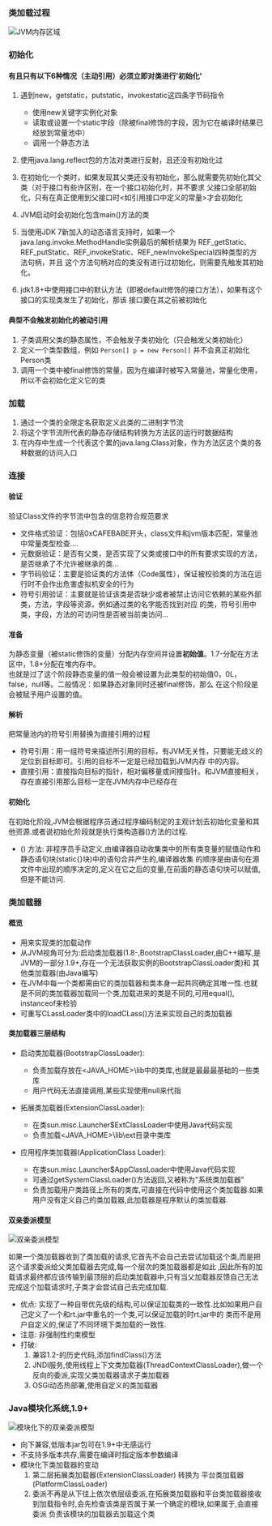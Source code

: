 ### 类加载过程  
![JVM内存区域](../../../resource/截屏2020-04-15上午9.40.51.png)    

### 初始化  

#### 有且只有以下6种情况（主动引用）必须立即对类进行'初始化'  

1. 遇到new，getstatic，putstatic，invokestatic这四条字节码指令  
    
    - 使用new关键字实例化对象  
    - 读取或设置一个static字段（除被final修饰的字段，因为它在编译时结果已经放到常量池中）  
    - 调用一个静态方法  
    
2. 使用java.lang.reflect包的方法对类进行反射，且还没有初始化过  
3. 在初始化一个类时，如果发现其父类还没有初始化，那么就需要先初始化其父类（对于接口有些许区别，在一个接口初始化时，并不要求
父接口全部初始化，只有在真正使用到父接口时<如引用接口中定义的常量>才会初始化     
4. JVM启动时会初始化包含main()方法的类  
5. 当使用JDK 7新加入的动态语言支持时，如果一个java.lang.invoke.MethodHandle实例最后的解析结果为
REF_getStatic、REF_putStatic、REF_invokeStatic、REF_newInvokeSpecial四种类型的方法句柄，并且
这个方法句柄对应的类没有进行过初始化，则需要先触发其初始化。  
6. jdk1.8+中使用接口中的默认方法（即被default修饰的接口方法），如果有这个接口的实现类发生了初始化，那该
接口要在其之前被初始化  

#### 典型不会触发初始化的被动引用  

1. 子类调用父类的静态属性，不会触发子类初始化（只会触发父类初始化）  
2. 定义一个类型数组，例如 `Person[] p = new Person[]` 并不会真正初始化Person类  
3. 调用一个类中被final修饰的常量，因为在编译时被写入常量池，常量化使用，所以不会初始化定义它的类  

### 加载  

1. 通过一个类的全限定名获取定义此类的二进制字节流  
2. 将这个字节流所代表的静态存储结构转换为方法区的运行时数据结构  
3. 在内存中生成一个代表这个累的java.lang.Class对象，作为方法区这个类的各种数据的访问入口  

### 连接  

#### 验证 

验证Class文件的字节流中包含的信息符合规范要求

- 文件格式验证：包括0xCAFEBABE开头，class文件和jvm版本匹配，常量池中常量类型检查....  
- 元数据验证：是否有父类，是否实现了父类或接口中的所有要求实现的方法，是否继承了不允许被继承的类...
- 字节码验证：主要是验证类的方法体（Code属性），保证被校验类的方法在运行时不会作出危害虚拟机安全的行为  
- 符号引用验证：主要就是验证该类是否缺少或者被禁止访问它依赖的某些外部类，方法，字段等资源，例如通过类的名字能否找到对应
的类，符号引用中类，字段，方法的可访问性是否被当前类访问...  

#### 准备  

为静态变量（被static修饰的变量）分配内存空间并设置**初始值**。1.7-分配在方法区中，1.8+分配在堆内存中。  
也就是过了这个阶段静态变量的值一般会被设置为此类型的初始值0，0L，false，null等。二般情况：如果静态对象同时还被final修饰，那么
在这个阶段是会被赋予用户设置的值。  

#### 解析  

把常量池内的符号引用替换为直接引用的过程  

- 符号引用：用一组符号来描述所引用的目标，有JVM无关性，只要能无歧义的定位到目标即可。引用的目标不一定是已经加载到JVM内存
中的内容。  
- 直接引用：直接指向目标的指针，相对偏移量或间接指针。和JVM直接相关，存在直接引用那么目标一定在JVM内存中已经存在  

#### 初始化  

在初始化阶段,JVM会根据程序员通过程序编码制定的主观计划去初始化变量和其他资源.或者说初始化阶段就是执行类构造器<clinit>()方法的过程.  

- <clinit>() 方法: 非程序员手动定义,由编译器自动收集类中的所有类变量的赋值动作和静态语句块(static{}块)中的语句合并产生的,编译器收集
的顺序是由语句在源文件中出现的顺序决定的,定义在它之后的变量,在前面的静态语句块可以赋值,但是不能访问.


### 类加载器  

#### 概览  

- 用来实现类的加载动作
- 从JVM视角可分为:启动类加载器(1.8-,BootstrapClassLoader,由C++编写,是JVM的一部分.1.9+,存在一个无法获取实例的BootstrapClassLoader类)和
其他类加载器(由Java编写)  
- 在JVM中每一个类都需由它的类加载器和类本身一起共同确定其唯一性.也就是不同的类加载器加载同一个类,加载进来的类是不同的,可用equal(),
instanceof来检验
- 可重写CLassLoader类中的loadCLass()方法来实现自己的类加载器  

#### 类加载器三层结构    
 
- 启动类加载器(BootstrapClassLoader):  

    - 负责加载存放在<JAVA_HOME>\lib中的类库,也就是最最最基础的一些类库  
    - 用户代码无法直接调用,某些实现使用null来代指  
    
- 拓展类加载器(ExtensionClassLoader):

    - 在类sun.misc.Launcher$ExtClassLoader中使用Java代码实现  
    - 负责加载<JAVA_HOME>\lib\ext目录中类库  
    
- 应用程序类加载器(ApplicationClass Loader):  

    - 在类sun.misc.Launcher$AppClassLoader中使用Java代码实现  
    - 可通过getSystemClassLoader()方法返回,又被称为"系统类加载器"  
    - 负责加载用户类路径上所有的类库,可直接在代码中使用这个类加载器.如果用户没有定义自己的类加载器,此加载器是程序默认的类加载器.

#### 双亲委派模型  

![双亲委派模型](../../../resource/截屏2020-04-16下午3.57.43.png)    

如果一个类加载器收到了类加载的请求,它首先不会自己去尝试加载这个类,而是把这个请求委派给父类加载器去完成,每一个层次的类加载器都是如此
,因此所有的加载请求最终都应该传输到最顶层的启动类加载器中,只有当父加载器反馈自己无法完成这个加载请求时,子类才会尝试自己去完成加载.  

- 优点: 实现了一种自带优先级的结构,可以保证加载类的一致性.比如如果用户自己定义了一个和rt.jar中重名的一个类,可以保证加载的时rt.jar中的
类而不是用户自定义的,保证了不同环境下类加载的一致性.  
- 注意: 非强制性约束模型  
- 打破:   
    1. 兼容1.2-的历史代码,添加findClass()方法  
    2. JNDI服务,使用线程上下文类加载器(ThreadContextClassLoader),做一个反向的委派,实现父类加载器请求子类加载器  
    3. OSGi动态热部署,使用自定义的类加载器  
    
### Java模块化系统,1.9+  
![模块化下的双亲委派模型](../../../resource/截屏2020-04-16下午6.06.07.png)

- 向下兼容,低版本jar包可在1.9+中无感运行  
- 不支持多版本共存,需要在编译时指定版本参数编译  
- 模块化下类加载器的变动  
    1. 第二层拓展类加载器(ExtensionClassLoader) 转换为 平台类加载器(PlatformClassLoader)
    2. 委派不再是从下往上依次依层级委派,在拓展类加载器和平台类加载器接收到加载指令时,会先检查该类是否属于某一个确定的模块,如果属于,会直接委派
    负责该模块的加载器去加载这个类
